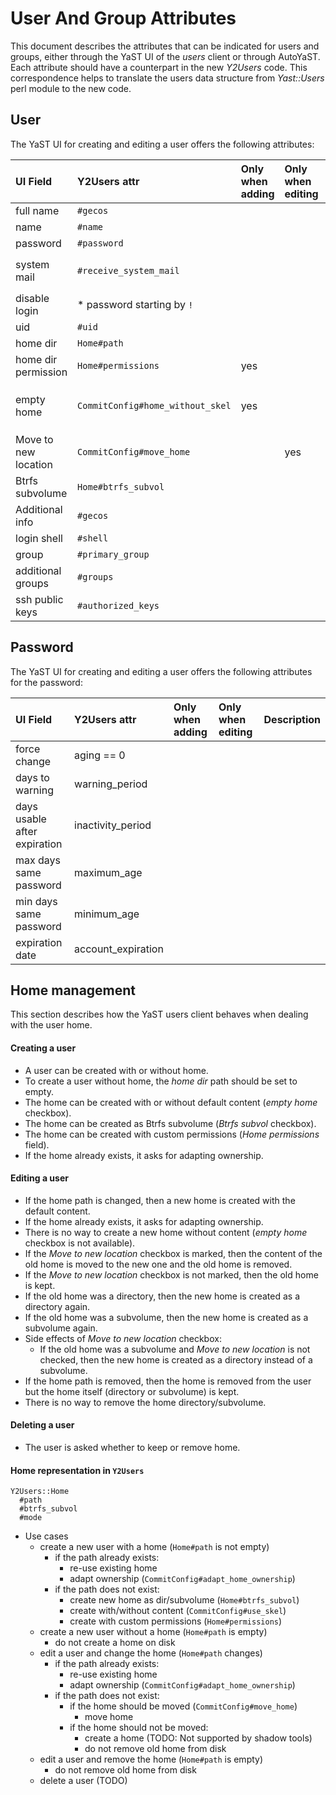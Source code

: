 # User And Group Attributes

This document describes the attributes that can be indicated for users and groups, either through the YaST UI of the *users* client or through AutoYaST. Each attribute should have a counterpart in the new *Y2Users* code. This correspondence helps to translate the users data structure from *Yast::Users* perl module to the new code.

## User

The YaST UI for creating and editing a user offers the following attributes:

| UI Field | Y2Users attr | Only when adding | Only when editing | Description |
| :--- | :--- | :--- | :--- | :--- |
| full name | `#gecos` | | | |
| name | `#name` | | | |
| password | `#password` | | | |
| system mail | `#receive_system_mail` | | | See `MailAliases` module |
| disable login | * password starting by `!` | | | |
| uid | `#uid` | | | |
| home dir | `Home#path` | | | | |
| home dir permission | `Home#permissions` | yes | | `useradd -K HOME_MODE=0755` |
| empty home | `CommitConfig#home_without_skel` | yes | | `rm -rf` after creating. No way to ignore `/usr/etc/skel` |
| Move to new location | `CommitConfig#move_home` | | yes |  |
| Btrfs subvolume | `Home#btrfs_subvol` | | | |
| Additional info | `#gecos` | | | |
| login shell | `#shell` | | | |
| group | `#primary_group` | | | |
| additional groups | `#groups` | | | |
| ssh public keys | `#authorized_keys` | | | |


## Password

The YaST UI for creating and editing a user offers the following attributes for the password:

| UI Field | Y2Users attr | Only when adding | Only when editing | Description |
| :--- | :--- | :--- | :--- | :--- |
| force change  | aging == 0  | | | |
| days to warning | warning_period | | | |
| days usable after expiration | inactivity_period | | | |
| max days same password | maximum_age | | | |
| min days same password | minimum_age | | | |
| expiration date | account_expiration | | | |


## Home management

This section describes how the YaST users client behaves when dealing with the user home.

#### Creating a user

* A user can be created with or without home.
* To create a user without home, the *home dir* path should be set to empty.
* The home can be created with or without default content (*empty home* checkbox).
* The home can be created as Btrfs subvolume (*Btrfs subvol* checkbox).
* The home can be created with custom permissions (*Home permissions* field).
* If the home already exists, it asks for adapting ownership.

#### Editing a user

* If the home path is changed, then a new home is created with the default content.
* If the home already exists, it asks for adapting ownership.
* There is no way to create a new home without content (*empty home* checkbox is not available).
* If the *Move to new location* checkbox is marked, then the content of the old home is moved to the new one and the old home is removed.
* If the *Move to new location* checkbox is not marked, then the old home is kept.
* If the old home was a directory, then the new home is created as a directory again.
* If the old home was a subvolume, then the new home is created as a subvolume again.
* Side effects of *Move to new location* checkbox:
  * If the old home was a subvolume and *Move to new location* is not checked, then the new home is created as a directory instead of a subvolume.
* If the home path is removed, then the home is removed from the user but the home itself (directory or subvolume) is kept.
* There is no way to remove the home directory/subvolume.

#### Deleting a user

* The user is asked whether to keep or remove home.

#### Home representation in `Y2Users`

~~~
Y2Users::Home
  #path
  #btrfs_subvol
  #mode
~~~

* Use cases
  * create a new user with a home (`Home#path` is not empty)
    * if the path already exists:
      * re-use existing home
      * adapt ownership (`CommitConfig#adapt_home_ownership`)
    * if the path does not exist:
      * create new home as dir/subvolume (`Home#btrfs_subvol`)
      * create with/without content (`CommitConfig#use_skel`)
      * create with custom permissions (`Home#permissions`)
  * create a new user without a home (`Home#path` is empty)
    * do not create a home on disk
  * edit a user and change the home (`Home#path` changes)
    * if the path already exists:
      * re-use existing home
      * adapt ownership (`CommitConfig#adapt_home_ownership`)
    * if the path does not exist:
      * if the home should be moved (`CommitConfig#move_home`)
        * move home
      * if the home should not be moved:
        * create a home (TODO: Not supported by shadow tools)
        * do not remove old home from disk
  * edit a user and remove the home (`Home#path` is empty)
    * do not remove old home from disk
  * delete a user (TODO)
